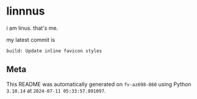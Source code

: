 # linnnus

i am linus. that's me.

my latest commit is

```
build: Update inline favicon styles
```

## Meta

This README was automatically generated on `fv-az698-860` using Python
`3.10.14` at `2024-07-11 05:33:57.891097`.
